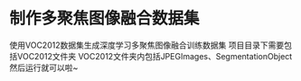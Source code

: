 # 制作多聚焦图像融合数据集
使用VOC2012数据集生成深度学习多聚焦图像融合训练数据集
项目目录下需要包括VOC2012文件夹
VOC2012文件夹内包括JPEGImages、SegmentationObject
然后运行就可以啦~
